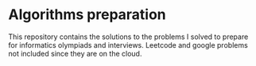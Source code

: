 # Algorithms preparation
 This repository contains the solutions to the problems I solved to prepare for informatics olympiads and interviews.
 Leetcode and google problems not included since they are on the cloud.
